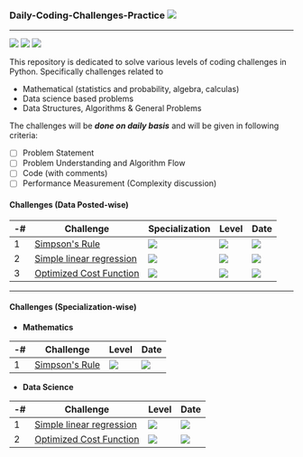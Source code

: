 ### Daily-Coding-Challenges-Practice ![](https://img.shields.io/badge/UPDATED-11/Jan/2021-yellow)
------------------------------------------------------------------------------------------------------------------------------------------------------------------------

![](https://img.shields.io/badge/Python-3.8.3-orange) ![](https://img.shields.io/badge/VSCode-1.52.1-blue) ![](https://img.shields.io/badge/repl.it-IDE-green) 


This repository is dedicated to solve various levels of coding challenges in Python. Specifically challenges related to 

* Mathematical (statistics and probability, algebra, calculas)
* Data science based problems
* Data Structures, Algorithms & General Problems

The challenges will be ***done on daily basis*** and will be given in following criteria:
- [ ]  Problem Statement
- [ ]  Problem Understanding and Algorithm Flow
- [ ]  Code (with comments)
- [ ]  Performance Measurement (Complexity discussion)

#### Challenges (Data Posted-wise)

-# | Challenge  | Specialization | Level | Date |
| ------------- | ------------- | ------------- | -------------- | ------------- |
| 1 | [Simpson's Rule](https://github.com/worklifesg/Daily-Coding-Challenges-Practice/tree/main/Mathematics/Program%201%20-%20Simpson's%20Rule)  | ![](https://img.shields.io/badge/Mathematics-red) | ![](https://img.shields.io/badge/Medium-yellow)  | ![](https://img.shields.io/badge/2021-09/Jan-green) |
| 2 | [Simple linear regression](https://github.com/worklifesg/Daily-Coding-Challenges-Practice/tree/main/Data%20Science/Program%201%20-%20Linear%20Regression)  | ![](https://img.shields.io/badge/Data_Science-blue)  | ![](https://img.shields.io/badge/Easy-yellow)  | ![](https://img.shields.io/badge/2021-10/Jan-green)  |
| 3 | [Optimized Cost Function](https://github.com/worklifesg/Daily-Coding-Challenges-Practice/tree/main/Data%20Science/Program%202%20-%20Linear%20Regression%20Optimized%20Cost%20Function)  | ![](https://img.shields.io/badge/Data_Science-blue)  | ![](https://img.shields.io/badge/Medium-yellow)  | ![](https://img.shields.io/badge/2021-11/Jan-green)  |

----------------------------------------------------------------------------------------------------------------------------------------------------------------------

#### Challenges (Specialization-wise)

* **Mathematics**

-# | Challenge | Level | Date |
| ------------- | ------------- | ------------- | -------------- |
| 1 | [Simpson's Rule](https://github.com/worklifesg/Daily-Coding-Challenges-Practice/tree/main/Mathematics/Program%201%20-%20Simpson's%20Rule) | ![](https://img.shields.io/badge/Medium-yellow)  | ![](https://img.shields.io/badge/2021-09/Jan-green)  |

* **Data Science**

-# | Challenge   | Level | Date |
| ------------- | ------------- | ------------- | -------------- |
| 1 | [Simple linear regression](https://github.com/worklifesg/Daily-Coding-Challenges-Practice/tree/main/Data%20Science/Program%201%20-%20Linear%20Regression) | ![](https://img.shields.io/badge/Easy-yellow) | ![](https://img.shields.io/badge/2021-10/Jan-green) |
| 2 | [Optimized Cost Function](https://github.com/worklifesg/Daily-Coding-Challenges-Practice/tree/main/Data%20Science/Program%202%20-%20Linear%20Regression%20Optimized%20Cost%20Function) | ![](https://img.shields.io/badge/Medium-yellow)  | ![](https://img.shields.io/badge/2021-11/Jan-green)  |

